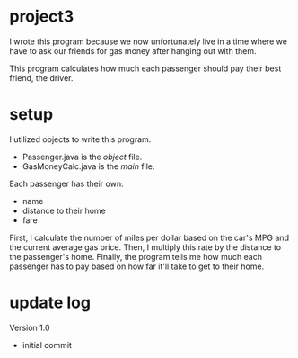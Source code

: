 # project3
I wrote this program because we now unfortunately live in a time where we have to ask our friends for gas money after hanging out with them.

This program calculates how much each passenger should pay their best friend, the driver.

# setup
I utilized objects to write this program. 
- Passenger.java is the *object* file.
- GasMoneyCalc.java is the *main* file.

Each passenger has their own:
* name
* distance to their home
* fare

First, I calculate the number of miles per dollar based on the car's MPG and the current average gas price.
Then, I multiply this rate by the distance to the passenger's home.
Finally, the program tells me how much each passenger has to pay based on how far it'll take to get to their home.


# update log
Version 1.0
* initial commit
